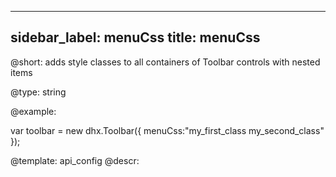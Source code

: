 
---
sidebar_label: menuCss
title: menuCss
---          

@short: 
adds style classes to all containers of Toolbar controls with nested items 

@type: string

@example: 
<style>
    .my_first_class {
        /*some styles*/
    }
 
    .my_second_class {
        /*some styles*/
    }
</style>
 
var toolbar = new dhx.Toolbar({
    menuCss:"my_first_class my_second_class"
});


@template:	api_config
@descr: 

